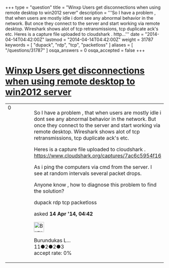 +++
type = "question"
title = "Winxp Users get disconnections when using remote desktop to win2012 server"
description = '''So I have a problem , that when users are mostly idle i dont see any abnormal behavior in the network. But once they connect to the server and start working via remote desktop. Wireshark shows alot of tcp retransmissions, tcp duplicate ack&#x27;s etc. Heres is a capture file uploaded to cloudshark . http...'''
date = "2014-04-14T04:42:00Z"
lastmod = "2014-04-14T04:42:00Z"
weight = 31787
keywords = [ "dupack", "rdp", "tcp", "packetloss" ]
aliases = [ "/questions/31787" ]
osqa_answers = 0
osqa_accepted = false
+++

<div class="headNormal">

# [Winxp Users get disconnections when using remote desktop to win2012 server](/questions/31787/winxp-users-get-disconnections-when-using-remote-desktop-to-win2012-server)

</div>

<div id="main-body">

<div id="askform">

<table id="question-table" style="width:100%;"><colgroup><col style="width: 50%" /><col style="width: 50%" /></colgroup><tbody><tr class="odd"><td style="width: 30px; vertical-align: top"><div class="vote-buttons"><div id="post-31787-score" class="post-score" title="current number of votes">0</div><div id="favorite-count" class="favorite-count"></div></div></td><td><div id="item-right"><div class="question-body"><p>So I have a problem , that when users are mostly idle i dont see any abnormal behavior in the network. But once they connect to the server and start working via remote desktop. Wireshark shows alot of tcp retransmissions, tcp duplicate ack's etc.</p><p>Heres is a capture file uploaded to cloudshark . <a href="https://www.cloudshark.org/captures/7ac6c5954f16">https://www.cloudshark.org/captures/7ac6c5954f16</a></p><p>As i ping the computers via cmd from the server. I see at random intervals several packet drops.</p><p>Anyone know , how to diagnose this problem to find the solution?</p></div><div id="question-tags" class="tags-container tags">dupack rdp tcp packetloss</div><div id="question-controls" class="post-controls"></div><div class="post-update-info-container"><div class="post-update-info post-update-info-user"><p>asked <strong>14 Apr '14, 04:42</strong></p><img src="https://secure.gravatar.com/avatar/0f748e779284ae7360c5e78a3bd87b53?s=32&amp;d=identicon&amp;r=g" class="gravatar" width="32" height="32" alt="Burundukas%20Lukas&#39;s gravatar image" /><p>Burundukas L...<br />
<span class="score" title="11 reputation points">11</span><span title="2 badges"><span class="badge1">●</span><span class="badgecount">2</span></span><span title="2 badges"><span class="silver">●</span><span class="badgecount">2</span></span><span title="3 badges"><span class="bronze">●</span><span class="badgecount">3</span></span><br />
<span class="accept_rate" title="Rate of the user&#39;s accepted answers">accept rate:</span> <span title="Burundukas Lukas has no accepted answers">0%</span></p></div></div><div id="comments-container-31787" class="comments-container"></div><div id="comment-tools-31787" class="comment-tools"></div><div class="clear"></div><div id="comment-31787-form-container" class="comment-form-container"></div><div class="clear"></div></div></td></tr></tbody></table>

</div>

</div>

